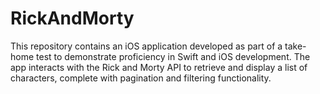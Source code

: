 # RickAndMorty
This repository contains an iOS application developed as part of a take-home test to demonstrate proficiency in Swift and iOS development. The app interacts with the Rick and Morty API to retrieve and display a list of characters, complete with pagination and filtering functionality.
